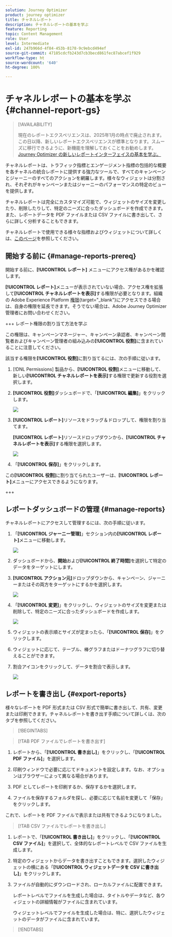 ```yaml
---
solution: Journey Optimizer
product: journey optimizer
title: チャネルレポート
description: チャネルレポートの基本を学ぶ
feature: Reporting
topic: Content Management
role: User
level: Intermediate
exl-id: 247b966d-4f84-453b-8178-9c9ebcd494ef
source-git-commit: 47185cdcfb243d7cb3becd861fec87abcef1f929
workflow-type: ht
source-wordcount: '640'
ht-degree: 100%

---
```


# チャネルレポートの基本を学ぶ {#channel-report-gs}

>[!AVAILABILITY]
>
>現在のレポートエクスペリエンスは、2025年1月の時点で廃止されます。この日以降、新しいレポートエクスペリエンスが標準となります。スムーズに移行できるように、新機能を理解しておくことをお勧めします。[Journey Optimizer の新しいレポートインターフェイスの基本を学ぶ。](report-gs-cja.md)

チャネルレポートは、トラフィック指標とエンゲージメント指標の包括的な概要を各チャネルの統合レポートに提供する強力なツールで、すべてのキャンペーンとジャーニーのすべてのアクションを網羅します。様々なウィジェットは分割され、それぞれがキャンペーンまたはジャーニーのパフォーマンスの特定のビューを提供します。

チャネルレポートは完全にカスタマイズ可能で、ウィジェットのサイズを変更したり、削除したりして、特定のニーズに合ったダッシュボードを作成できます。また、レポートデータを PDF ファイルまたは CSV ファイルに書き出して、さらに詳しく分析することもできます。

チャネルレポートで使用できる様々な指標およびウィジェットについて詳しくは、[このページ](channel-report.md)を参照してください。

## 開始する前に {#manage-reports-prereq}

開始する前に、**[!UICONTROL レポート]** メニューにアクセス権があるかを確認します。

**[!UICONTROL レポート]**&#x200B;メニューが表示されていない場合、アクセス権を拡張して&#x200B;**[!UICONTROL チャネルレポートを表示]**&#x200B;する権限が必要となります。組織の Adobe Experience Platform [権限](https://experienceleague.adobe.com/docs/experience-platform/access-control/home.html?lang=ja){target="_blank"}にアクセスできる場合は、自身の権限を延長できます。そうでない場合は、Adobe Journey Optimizer 管理者にお問い合わせください。

+++ レポート権限の割り当て方法を学ぶ

この権限は、キャンペーンマネージャー、キャンペーン承認者、キャンペーン閲覧者およびキャンペーン管理者の組み込みの&#x200B;**[!UICONTROL 役割]**&#x200B;に含まれていることに注意してください。

該当する権限を&#x200B;**[!UICONTROL 役割]**&#x200B;に割り当てるには、次の手順に従います。

1. [!DNL Permissions] 製品から、**[!UICONTROL 役割]**&#x200B;メニューに移動して、新しい&#x200B;**[!UICONTROL チャネルレポートを表示]**&#x200B;する権限で更新する役割を選択します。

1. **[!UICONTROL 役割]**&#x200B;ダッシュボードで、「**[!UICONTROL 編集]**」をクリックします。

   ![](assets/channel_permission_1.png)

1. **[!UICONTROL レポート]**&#x200B;リソースをドラッグ＆ドロップして、権限を割り当てます。

   **[!UICONTROL レポート]**&#x200B;リソースドロップダウンから、**[!UICONTROL チャネルレポートを表示]**&#x200B;する権限を選択します。

   ![](assets/channel_permission_2.png)

1. 「**[!UICONTROL 保存]**」をクリックします。

この&#x200B;**[!UICONTROL 役割]**&#x200B;に割り当てられたユーザーは、**[!UICONTROL レポート]**&#x200B;メニューにアクセスできるようになります。

+++

## レポートダッシュボードの管理 {#manage-reports}

チャネルレポートにアクセスして管理するには、次の手順に従います。

1. 「**[!UICONTROL ジャーニー管理]**」セクション内の&#x200B;**[!UICONTROL レポート]**&#x200B;メニューに移動します。

   ![](assets/channel_report_1.png)

1. ダッシュボードから、**開始**&#x200B;および&#x200B;**[!UICONTROL 終了時間]**&#x200B;を選択して特定のデータをターゲットにします。

1. **[!UICONTROL アクション元]**&#x200B;ドロップダウンから、キャンペーン、ジャーニーまたはその両方をターゲットにするかを選択します。

   ![](assets/channel_report_2.png)

1. 「**[!UICONTROL 変更]**」をクリックし、ウィジェットのサイズを変更または削除して、特定のニーズに合ったダッシュボードを作成します。

   ![](assets/channel_report_3.png)

1. ウィジェットの表示順とサイズが定まったら、「**[!UICONTROL 保存]**」をクリックします。

1. ウィジェットに応じて、テーブル、棒グラフまたはドーナツグラフに切り替えることができます。

1. 割合アイコンをクリックして、データを割合で表示します。

   ![](assets/channel_report_4.png)

## レポートを書き出し {#export-reports}

様々なレポートを PDF 形式または CSV 形式で簡単に書き出して、共有、変更または印刷できます。チャネルレポートを書き出す手順について詳しくは、次のタブを参照してください。

>[!BEGINTABS]

>[!TAB PDF ファイルでレポートを書き出す]

1. レポートから、「**[!UICONTROL 書き出し]**」をクリックし、「**[!UICONTROL PDF ファイル]**」を選択します。

1. 印刷ウィンドウで必要に応じてドキュメントを設定します。なお、オプションはブラウザーによって異なる場合があります。

1. PDF としてレポートを印刷するか、保存するかを選択します。

1. ファイルを保存するフォルダを探し、必要に応じて名前を変更して「保存」をクリックします。

これで、レポートを PDF ファイルで表示または共有できるようになりました。

>[!TAB CSV ファイルでレポートを書き出し]

1. レポートで、「**[!UICONTROL 書き出し]**」をクリックし、「**[!UICONTROL CSV ファイル]**」を選択して、全体的なレポートレベルで CSV ファイルを生成します。

1. 特定のウィジェットからデータを書き出すこともできます。選択したウィジェットの横にある「**[!UICONTROL ウィジェットデータを CSV に書き出し]**」をクリックします。

1. ファイルが自動的にダウンロードされ、ローカルファイルに配置できます。

   レポートレベルでファイルを生成した場合は、タイトルやデータなど、各ウィジェットの詳細情報がファイルに含まれています。

   ウィジェットレベルでファイルを生成した場合は、特に、選択したウィジェットのデータがファイルに含まれています。

>[!ENDTABS]
